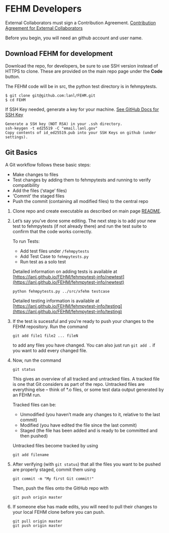 # FEHM Developers

External Collaborators must sign a Contribution Agreement. [Contribution Agreement for External Collaborators](CONTRIBUTING.md)

Before you begin, you will need an github account and user name. 

## Download FEHM for development

Download the repo, for developers, be sure to use SSH version instead of HTTPS to clone.
These are provided on the main repo page under the **Code** button.

The FEHM code will be in src, the python test directory is in fehmpytests.

```
$ git clone git@github.com:lanl/FEHM.git
$ cd FEHM
```

If SSH Key needed, generate a key for your machine.
[See GitHub Docs for SSH Key](https://docs.github.com/en/authentication/connecting-to-github-with-ssh/generating-a-new-ssh-key-and-adding-it-to-the-ssh-agent)
```
Generate a SSH key (NOT RSA) in your .ssh directory.
ssh-keygen -t ed25519 -C "email.lanl.gov"
Copy contents of id_ed25519.pub into your SSH Keys on github (under settings).
```



## Git Basics

A Git workflow follows these basic steps:

* Make changes to files
* Test changes by adding them to fehmpytests and running to verify compatibility
* Add the files (‘stage’ files)
* ‘Commit’ the staged files
* Push the commit (containing all modified files) to the central repo

1. Clone repo and create executable as described on main page [README](https://github.com/lanl/FEHM/blob/master/README.md).
 
2. Let’s say you’ve done some editing. The next step is to add your new test to fehmpytests (if not already there) and run the test suite to confirm that the code works correctly.

	To run Tests:

	* Add test files under `/fehmpytests`
	* Add Test Case to `fehmpytests.py`
	* Run test as a solo test

	Detailed information on adding tests is available at [https://lanl.github.io/FEHM/fehmpytest-info/newtest](https://lanl.github.io/FEHM/fehmpytest-info/newtest)

	```bash
	python fehmpytests.py ../src/xfehm testcase
	```
	Detailed testing information is available at [https://lanl.github.io/FEHM/fehmpytest-info/testing](https://lanl.github.io/FEHM/fehmpytest-info/testing)

3. If the test is sucessful and you’re ready to push your changes to the FEHM repository.
Run the command

	```
	git add file1 file2 ... fileN
	```
	 
	to add any files you have changed. You can also just run `git add .` if you want to add every changed file.
 
4. Now, run the command
 
	``` 
	git status
	```
	 
	This gives an overview of all tracked and untracked files.
	A tracked file is one that Git considers as part of the repo.
	Untracked files are everything else – think of *.o files, or some test data output generated by an FEHM run.
	 
	Tracked files can be:
	* Unmodified (you haven’t made any changes to it, relative to the last commit)
	* Modified (you have edited the file since the last commit)
	* Staged (the file has been added and is ready to be committed and then pushed)
	 
	Untracked files become tracked by using
	```
	git add filename
	```
 
5. After verifying (with `git status`) that all the files you want to be pushed are properly staged, commit them using

	```
	git commit -m "My first Git commit!"
	```
	 
	Then, push the files onto the GitHub repo with

	```
	git push origin master
	```
 
6. If someone else has made edits, you will need to pull their changes to your local FEHM clone before you can push.
	 
	```
	git pull origin master
	git push origin master
	```


